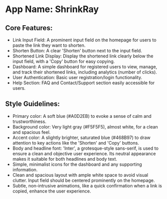 # **App Name**: ShrinkRay

## Core Features:

- Link Input Field: A prominent input field on the homepage for users to paste the link they want to shorten.
- Shorten Button: A clear 'Shorten' button next to the input field.
- Shortened Link Display: Display the shortened link clearly below the input field, with a 'Copy' button for easy copying.
- Dashboard: A simple dashboard for registered users to view, manage, and track their shortened links, including analytics (number of clicks).
- User Authentication: Basic user registration/login functionality.
- Help Section: FAQ and Contact/Support section easily accessible for users.

## Style Guidelines:

- Primary color: A soft blue (#A0D2EB) to evoke a sense of calm and trustworthiness. 
- Background color: Very light gray (#F5F5F5), almost white, for a clean and spacious feel.
- Accent color: A slightly brighter, saturated blue (#468B97) to draw attention to key actions like the 'Shorten' and 'Copy' buttons. 
- Body and headline font: 'Inter', a grotesque-style sans-serif, is used to ensure a clean and objective user experience. Its neutral appearance makes it suitable for both headlines and body text.
- Simple, minimalist icons for the dashboard and any supporting information.
- Clean and spacious layout with ample white space to avoid visual clutter. Input field should be centered prominently on the homepage.
- Subtle, non-intrusive animations, like a quick confirmation when a link is copied, enhance the user experience.